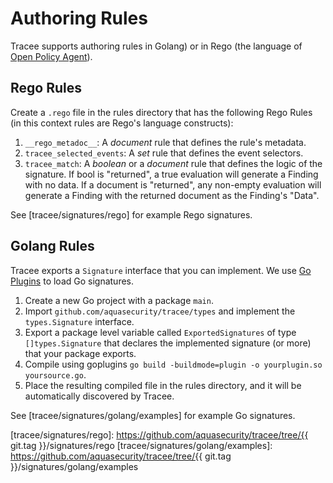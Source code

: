 # Authoring Rules
Tracee supports authoring rules in Golang) or in Rego (the language of [Open Policy Agent]).

## Rego Rules

Create a `.rego` file in the rules directory that has the following Rego Rules (in this context rules are Rego's language constructs):

1. `__rego_metadoc__`: A *document* rule that defines the rule's metadata.
2. `tracee_selected_events`: A *set* rule that defines the event selectors.
3. `tracee_match`: A *boolean* or a *document* rule that defines the logic of the signature. If bool is "returned", a true evaluation will generate a Finding with no data. If a document is "returned", any non-empty evaluation will generate a Finding with the returned document as the Finding's "Data".

See [tracee/signatures/rego] for example Rego signatures.

## Golang Rules

Tracee exports a `Signature` interface that you can implement. We use [Go Plugins] to load Go signatures.

1. Create a new Go project with a package `main`.
2. Import `github.com/aquasecurity/tracee/types` and implement the `types.Signature` interface.
3. Export a package level variable called `ExportedSignatures` of type `[]types.Signature` that declares the implemented signature (or more) that your package exports.
4. Compile using goplugins `go build -buildmode=plugin -o yourplugin.so yoursource.go`.
5. Place the resulting compiled file in the rules directory, and it will be automatically discovered by Tracee.

See [tracee/signatures/golang/examples] for example Go signatures.

[Open Policy Agent]: https://github.com/open-policy-agent/opa/
[Go Plugins]: https://golang.org/pkg/plugin/
[tracee/signatures/rego]: https://github.com/aquasecurity/tracee/tree/{{ git.tag }}/signatures/rego
[tracee/signatures/golang/examples]: https://github.com/aquasecurity/tracee/tree/{{ git.tag }}/signatures/golang/examples
